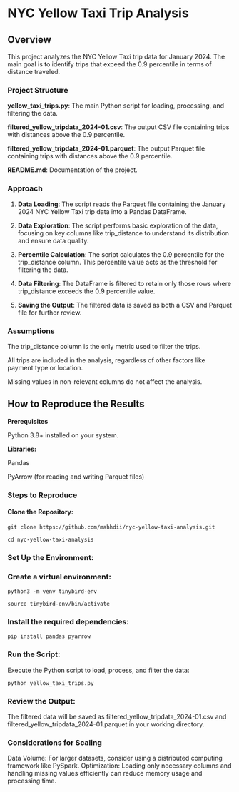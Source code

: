 # NYC Yellow Taxi Trip Analysis

## Overview

This project analyzes the NYC Yellow Taxi trip data for January 2024. The main goal is to identify trips that exceed the 0.9 percentile in terms of distance traveled.

### Project Structure

**yellow_taxi_trips.py**: The main Python script for loading, processing, and filtering the data.

**filtered_yellow_tripdata_2024-01.csv**: The output CSV file containing trips with distances above the 0.9 percentile.

**filtered_yellow_tripdata_2024-01.parquet**: The output Parquet file containing trips with distances above the 0.9 percentile.

**README.md**: Documentation of the project.

### Approach
1. **Data Loading**: 
The script reads the Parquet file containing the January 2024 NYC Yellow Taxi trip data into a Pandas DataFrame.

2. **Data Exploration**:
The script performs basic exploration of the data, focusing on key columns like trip_distance to understand its distribution and ensure data quality.

3. **Percentile Calculation**:
The script calculates the 0.9 percentile for the trip_distance column. This percentile value acts as the threshold for filtering the data.

4. **Data Filtering**:
The DataFrame is filtered to retain only those rows where trip_distance exceeds the 0.9 percentile value.

5. **Saving the Output**:
The filtered data is saved as both a CSV and Parquet file for further review.

### Assumptions

The trip_distance column is the only metric used to filter the trips.

All trips are included in the analysis, regardless of other factors like payment type or location.

Missing values in non-relevant columns do not affect the analysis.

## How to Reproduce the Results

**Prerequisites**

Python 3.8+ installed on your system.

**Libraries:**

Pandas

PyArrow (for reading and writing Parquet files)

### Steps to Reproduce

#### Clone the Repository:


`git clone https://github.com/mahhdii/nyc-yellow-taxi-analysis.git`

`cd nyc-yellow-taxi-analysis`

### **Set Up the Environment:**

### **Create a virtual environment:**

`python3 -m venv tinybird-env`

`source tinybird-env/bin/activate`

### Install the required dependencies:

`pip install pandas pyarrow`

### **Run the Script:**

Execute the Python script to load, process, and filter the data:

`python yellow_taxi_trips.py`

### **Review the Output:**

The filtered data will be saved as filtered_yellow_tripdata_2024-01.csv and filtered_yellow_tripdata_2024-01.parquet in your working directory.

### **Considerations for Scaling**

Data Volume: For larger datasets, consider using a distributed computing framework like PySpark.
Optimization: Loading only necessary columns and handling missing values efficiently can reduce memory usage and processing time.